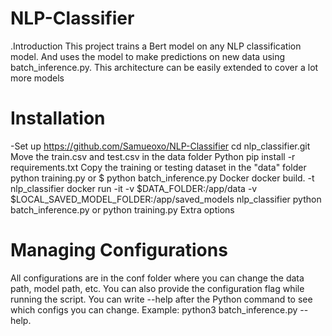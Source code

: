 # NLP-Classifier
.Introduction
This project trains a Bert model on any NLP classification model. And uses the model to make predictions on new data using batch_inference.py. This architecture can be easily extended to cover a lot more models

# Installation
-Set up
 https://github.com/Samueoxo/NLP-Classifier
 cd nlp_classifier.git
Move the train.csv and test.csv in the data folder
Python
 pip install -r requirements.txt
 Copy the training or testing dataset in the "data" folder 
 python training.py or $ python batch_inference.py
Docker
 docker build. -t nlp_classifier
 docker run -it -v $DATA_FOLDER:/app/data -v $LOCAL_SAVED_MODEL_FOLDER:/app/saved_models nlp_classifier python batch_inference.py or python training.py
Extra options
# Managing Configurations
All configurations are in the conf folder where you can change the data path, model path, etc.
You can also provide the configuration flag while running the script. You can write --help after the Python command to see which configs you can change. Example: python3 batch_inference.py --help.
